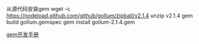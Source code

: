 从源代码安装gem
    wget -c https://nodeload.github.com/github/gollum/zipball/v2.1.4
    unzip v2.1.4
    gem build gollum.gemspec
    gem install gollum-2.1.4.gem

[gem开发手册](https://github.com/radar/guides/blob/master/gem-development.md)
